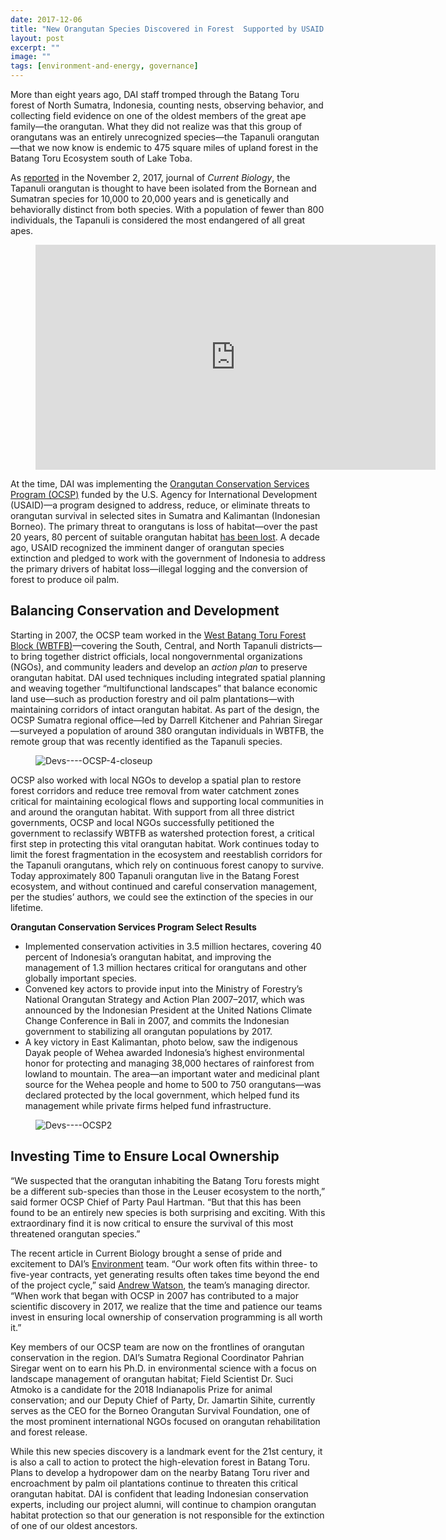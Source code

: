 ```yaml
---
date: 2017-12-06
title: "New Orangutan Species Discovered in Forest  Supported by USAID Conservation Program"
layout: post
excerpt: ""
image: ""
tags: [environment-and-energy, governance]
---
```

<p>More than eight years ago, DAI staff tromped through the Batang Toru forest of North Sumatra, Indonesia, counting nests, observing behavior, and collecting field evidence on one of the oldest members of the great ape family—the orangutan. What they did not realize was that this group of orangutans was an entirely unrecognized species—the Tapanuli orangutan—that we now know is endemic to 475 square miles of upland forest in the Batang Toru Ecosystem south of Lake Toba.</p><p>As <a href="http://www.cell.com/current-biology/fulltext/S0960-9822(17)31245-9">reported</a> in the November 2, 2017, journal of <em>Current Biology</em>, the Tapanuli orangutan is thought to have been isolated from the Bornean and Sumatran species for 10,000 to 20,000 years and is genetically and behaviorally distinct from both species. With a population of fewer than 800 individuals, the Tapanuli is considered the most endangered of all great apes.</p><figure class="kg-card kg-embed-card"><iframe allowfullscreen="" width="640" height="360" src="https://assets.nationalgeographic.com/modules-video/latest/assets/ngsEmbeddedVideo.html?guid=0000015f-7e0d-d63a-addf-fe9f93130000" frameborder="0" scrolling="no"></iframe></figure><p>At the time, DAI was implementing the <a href="https://www.dai.com/our-work/projects/indonesia-orangutan-conservation-services-program-ocsp">Orangutan Conservation Services Program (OCSP)</a> funded by the U.S. Agency for International Development (USAID)—a program designed to address, reduce, or eliminate threats to orangutan survival in selected sites in Sumatra and Kalimantan (Indonesian Borneo). The primary threat to orangutans is loss of habitat—over the past 20 years, 80 percent of suitable orangutan habitat <a href="http://www.orangutans.com.au/Orangutans-Survival-Information/Loss-of-habitat.aspx">has been lost</a>. A decade ago, USAID recognized the imminent danger of orangutan species extinction and pledged to work with the government of Indonesia to address the primary drivers of habitat loss—illegal logging and the conversion of forest to produce oil palm.</p><h2 id="balancing-conservation-and-development">Balancing Conservation and Development</h2><p>Starting in 2007, the OCSP team worked in the <a href="http://www.batangtoru.org/wp-content/uploads/2017/03/Location_20171101_ENG_NoOU_B.jpg">West Batang Toru Forest Block (WBTFB)</a>—covering the South, Central, and North Tapanuli districts—to bring together district officials, local nongovernmental organizations (NGOs), and community leaders and develop an <em>action plan</em> to preserve orangutan habitat. DAI used techniques including integrated spatial planning and weaving together “multifunctional landscapes” that balance economic land use—such as production forestry and oil palm plantations—with maintaining corridors of intact orangutan habitat. As part of the design, the OCSP Sumatra regional office—led by Darrell Kitchener and Pahrian Siregar—surveyed a population of around 380 orangutan individuals in WBTFB, the remote group that was recently identified as the Tapanuli species.</p><figure class="kg-card kg-image-card"><img src="https://pubs.ghost.io/uploads/Devs----OCSP-4-closeup.jpg" class="kg-image" alt="Devs----OCSP-4-closeup" loading="lazy" title="Photo by Andrew Watson/DAI."></figure><p>OCSP also worked with local NGOs to develop a spatial plan to restore forest corridors and reduce tree removal from water catchment zones critical for maintaining ecological flows and supporting local communities in and around the orangutan habitat. With support from all three district governments, OCSP and local NGOs successfully petitioned the government to reclassify WBTFB as watershed protection forest, a critical first step in protecting this vital orangutan habitat. Work continues today to limit the forest fragmentation in the ecosystem and reestablish corridors for the Tapanuli orangutans, which rely on continuous forest canopy to survive. Today approximately 800 Tapanuli orangutan live in the Batang Forest ecosystem, and without continued and careful conservation management, per the studies’ authors, we could see the extinction of the species in our lifetime.</p><p><strong>Orangutan Conservation Services Program Select Results</strong></p><ul><li>Implemented conservation activities in 3.5 million hectares, covering 40 percent of Indonesia’s orangutan habitat, and improving the management of 1.3 million hectares critical for orangutans and other globally important species.</li><li>Convened key actors to provide input into the Ministry of Forestry’s National Orangutan Strategy and Action Plan 2007–2017, which was announced by the Indonesian President at the United Nations Climate Change Conference in Bali in 2007, and commits the Indonesian government to stabilizing all orangutan populations by 2017.</li><li>A key victory in East Kalimantan, photo below, saw the indigenous Dayak people of Wehea awarded Indonesia’s highest environmental honor for protecting and managing 38,000 hectares of rainforest from lowland to mountain. The area—an important water and medicinal plant source for the Wehea people and home to 500 to 750 orangutans—was declared protected by the local government, which helped fund its management while private firms helped fund infrastructure.</li></ul><figure class="kg-card kg-image-card"><img src="https://pubs.ghost.io/uploads/Devs----OCSP2.jpg" class="kg-image" alt="Devs----OCSP2" loading="lazy" title="In East Kalimantan, the indigenous Dayak people of Wehea were awarded Indonesia’s highest environmental honor for protecting and managing 38,000 hectares of rainforest, home to 500 to 750 orangutans."></figure><h2 id="investing-time-to-ensure-local-ownership">Investing Time to Ensure Local Ownership</h2><p>“We suspected that the orangutan inhabiting the Batang Toru forests might be a different sub-species than those in the Leuser ecosystem to the north,” said former OCSP Chief of Party Paul Hartman. “But that this has been found to be an entirely new species is both surprising and exciting. With this extraordinary find it is now critical to ensure the survival of this most threatened orangutan species.”</p><p>The recent article in Current Biology brought a sense of pride and excitement to DAI’s <a href="https://www.dai.com/our-work/solutions/environment-and-energy">Environment</a> team. “Our work often fits within three- to five-year contracts, yet generating results often takes time beyond the end of the project cycle,” said <a href="https://www.dai.com/who-we-are/our-team/andrew-watson">Andrew Watson</a>, the team’s managing director. “When work that began with OCSP in 2007 has contributed to a major scientific discovery in 2017, we realize that the time and patience our teams invest in ensuring local ownership of conservation programming is all worth it.”</p><p>Key members of our OCSP team are now on the frontlines of orangutan conservation in the region. DAI’s Sumatra Regional Coordinator Pahrian Siregar went on to earn his Ph.D. in environmental science with a focus on landscape management of orangutan habitat; Field Scientist Dr. Suci Atmoko is a candidate for the 2018 Indianapolis Prize for animal conservation; and our Deputy Chief of Party, Dr. Jamartin Sihite, currently serves as the CEO for the Borneo Orangutan Survival Foundation, one of the most prominent international NGOs focused on orangutan rehabilitation and forest release.</p><p>While this new species discovery is a landmark event for the 21st century, it is also a call to action to protect the high-elevation forest in Batang Toru. Plans to develop a hydropower dam on the nearby Batang Toru river and encroachment by palm oil plantations continue to threaten this critical orangutan habitat. DAI is confident that leading Indonesian conservation experts, including our project alumni, will continue to champion orangutan habitat protection so that our generation is not responsible for the extinction of one of our oldest ancestors.</p>
  